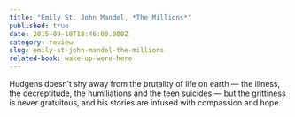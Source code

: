 ```yaml
---
title: "Emily St. John Mandel, *The Millions*"
published: true
date: 2015-09-18T18:46:00.000Z
category: review
slug: emily-st-john-mandel-the-millions
related-book: wake-up-were-here
---
```


Hudgens doesn’t shy away from the brutality of life on earth — the illness, the decreptitude, the humiliations and the teen suicides — but the grittiness is never gratuitous, and his stories are infused with compassion and hope.

